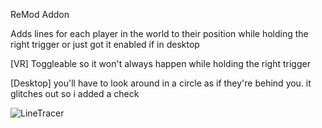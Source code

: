 ReMod Addon

Adds lines for each player in the world to their position while holding the right trigger or just got it enabled if in desktop

[VR] Toggleable so it won't always happen while holding the right trigger

[Desktop] you'll have to look around in a circle as if they're behind you. it glitches out so i added a check

![LineTracer](https://i.imgur.com/YXkEA0C.png)
